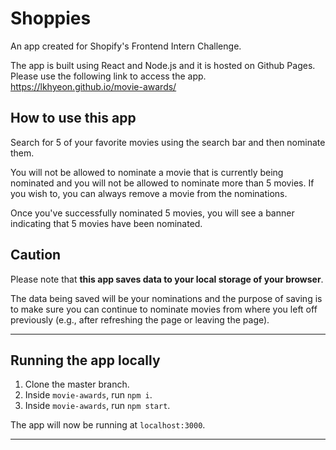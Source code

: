 # Shoppies

An app created for Shopify's Frontend Intern Challenge.

The app is built using React and Node.js and it is hosted on Github Pages.<br>
Please use the following link to access the app.<br>
https://lkhyeon.github.io/movie-awards/

## How to use this app

Search for 5 of your favorite movies using the search bar and then nominate them. 

You will not be allowed to nominate a movie that is currently being nominated and you will not be allowed to nominate more than 5 movies. If you wish to, you can always remove a movie from the nominations.

Once you've successfully nominated 5 movies, you will see a banner indicating that 5 movies have been nominated.

## Caution

Please note that **this app saves data to your local storage of your browser**. 

The data being saved will be your nominations and the purpose of saving is to make sure you can continue to nominate movies from where you left off previously (e.g., after refreshing the page or leaving the page). 

------------------------------------------------------------------------------

## Running the app locally

1. Clone the master branch.
2. Inside `movie-awards`, run `npm i`.
3. Inside `movie-awards`, run `npm start`.

The app will now be running at `localhost:3000`.

------------------------------------------------------------------------------
